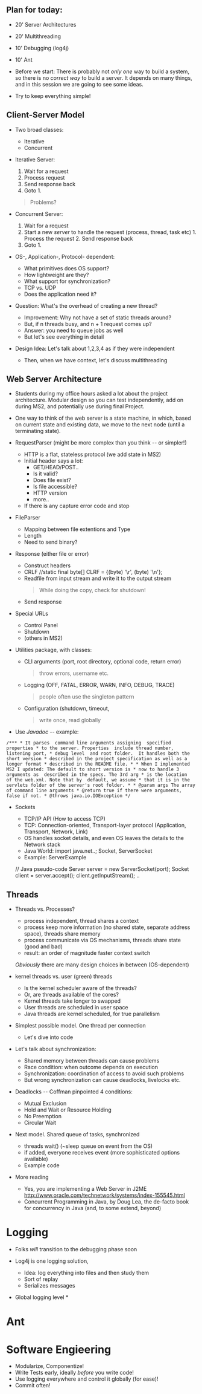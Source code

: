 ## Plan for today:

  * 20' Server Architectures

  * 20' Multithreading

  * 10' Debugging (log4j)

  * 10' Ant

  * Before we start: There is probably not _only one_ way to build a
    system, so there is no _correct way_ to build a server. It depends
    on many things, and in this session we are going to see some ideas.

  * Try to keep everything simple!

## Client-Server Model

* Two broad classes:
    * Iterative
    * Concurrent

* Iterative Server:
    1. Wait for a request
    2. Process request
    3. Send response back
    4. Goto 1.

    > Problems?

* Concurrent Server:
    1. Wait for a request
    2. Start a new _server_ to handle the request (process, thread, task etc)
      1. Process the request
      2. Send response back
    3. Goto 1.
     
* OS-, Application-, Protocol- dependent:
  * What primitives does OS support?
  * How lightweight are they?
  * What support for synchronization?
  * TCP vs. UDP
  * Does the application need it?

* Question: What's the overhead of creating a new thread?
  * Improvement: Why not have a set of static threads around?
  * But, if n threads busy, and n + 1 request comes up?
  * Answer: you need to queue jobs as well
  * But let's see everything in detail

* Design Idea: Let's talk about 1,2,3,4 as if they were independent
  * Then, when we have context, let's discuss multithreading

## Web Server Architecture

* Students during my office hours asked a lot about the project
  architecture. Modular design so you can test independently, add on
  during MS2, and potentially use during final Project.

* One way to think of the web server is a state machine, in which, based
  on current state and existing data, we move to the next node (until a
  terminating state).

* RequestParser (might be more complex than you think -- or simpler!)
  * HTTP is a flat, stateless protocol (we add state in MS2)
  * Initial header says a lot:
    * GET/HEAD/POST..
    * Is it valid?
    * Does file exist?
    * Is file accessible?
    * HTTP version
    * more..
  * If there is any capture error code and stop

* FileParser
  * Mapping between file extentions and Type
  * Length
  * Need to send binary?

* Response (either file or error)
  * Construct headers
  * CRLF  //static final byte[] CLRF = {(byte) '\r', (byte) '\n'};
  * Readfile from input stream and write it to the output stream
    > While doing the copy, check for shutdown!
  * Send response 

* Special URLs
  * Control Panel
  * Shutdown
  * (others in MS2)

* Utilities package, with classes:
  * CLI arguments (port, root directory, optional code, return error)
    > throw errors, username etc.
  * Logging (OFF, FATAL, ERROR, WARN, INFO, DEBUG, TRACE)
    > people often use the singleton pattern
  * Configuration (shutdown, timeout, 
    > write once, read globally

* Use _Javadoc_ -- example:

`
    /***
     * It parses  command line arguments assigning  specified properties
     * to the server. Properties  include thread number, listening port,
     * debug level  and root folder.  It handles both the  short version
     * described in the project specification as well as a longer format
     * described in the README file.
     *
     * When I implemented MS2 I updated: The default to short version is
     * now to handle 3 arguments as  described in the specs. The 3rd arg
     * is the location  of the web.xml. Note that by  default, we assume
     * that it is in the servlets folder of the server's root folder.
     *
     * @param args The array of command line arguments
     * @return true if there were arguments, false if not.
     * @throws java.io.IOException
     */
`

* Sockets
  * TCP/IP API (How to access TCP)
  * TCP: Connection-oriented, Transport-layer protocol (Application, Transport, Network, Link)
  * OS handles socket details, and even OS leaves the details to the Network stack
  * Java World: import java.net..; Socket, ServerSocket
  * Example: ServerExample

  // Java pseudo-code
  Server server = new ServerSocket(port);
  Socket client = server.accept();
  client.getInputStream(); ..

## Threads

* Threads vs. Processes?
  * process independent, thread shares a context
  * process keep more information (no shared state, separate address space), threads share memory
  * process communicate via OS mechanisms, threads share state (good and bad)
  * result: an order of magnitude faster context switch

  _Obviously_ there are many design choices in between (OS-dependent)

* kernel threads vs. user (green) threads
  * Is the kernel scheduler aware of the threads?
  * Or, are threads available of the cores?
  * Kernel threads take longer to swapped
  * User threads are scheduled in user space
  * Java threads are kernel scheduled, for true parallelism

* Simplest possible model. One thread per connection
  *  Let's dive into code

* Let's talk about synchronization:
  * Shared memory between threads can cause problems
  * Race condition: when outcome depends on execution
  * Synchronization: coordination of access to avoid such problems
  * But wrong synchronization can cause deadlocks, livelocks etc.

* Deadlocks -- Coffman pinpointed 4 conditions:
  * Mutual Exclusion
  * Hold and Wait or Resource Holding
  * No Preemption
  * Circular Wait

* Next model. Shared queue of tasks, synchronized
  * threads wait() (~sleep queue on event from the OS)
  * if added, everyone receives event (more sophisticated options available)
  * Example code

* More reading
  * Yes, you are implementing a Web Server in J2ME http://www.oracle.com/technetwork/systems/index-155545.html
  * Concurrent Programming in Java, by Doug Lea, the de-facto book for concurrency in Java (and, to some extend, beyond)

# Logging

* Folks _will_ transition to the debugging phase soon

* Log4j is one logging solution, 
  * Idea: log everything into files and then study them
  * Sort of replay
  * Serializes messages

* Global logging level
  *
  
# Ant

# Software Engieering
  * Modularize, Componentize!
  * Write Tests early, ideally _before_ you write code!
  * Use logging everywhere and control it globally (for ease)!
  * Commit often!
